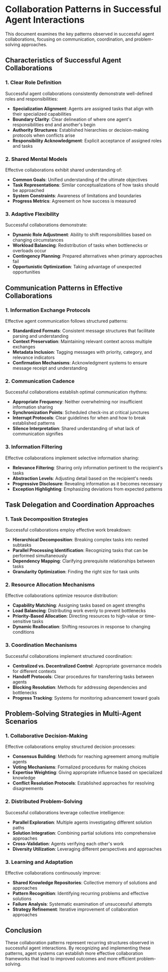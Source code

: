 # Collaboration Patterns in Successful Agent Interactions

This document examines the key patterns observed in successful agent collaborations, focusing on communication, coordination, and problem-solving approaches.

## Characteristics of Successful Agent Collaborations

### 1. Clear Role Definition

Successful agent collaborations consistently demonstrate well-defined roles and responsibilities:

- **Specialization Alignment**: Agents are assigned tasks that align with their specialized capabilities
- **Boundary Clarity**: Clear delineation of where one agent's responsibilities end and another's begin
- **Authority Structures**: Established hierarchies or decision-making protocols when conflicts arise
- **Responsibility Acknowledgment**: Explicit acceptance of assigned roles and tasks

### 2. Shared Mental Models

Effective collaborations exhibit shared understanding of:

- **Common Goals**: Unified understanding of the ultimate objectives
- **Task Representations**: Similar conceptualizations of how tasks should be approached
- **System Constraints**: Awareness of limitations and boundaries
- **Progress Metrics**: Agreement on how success is measured

### 3. Adaptive Flexibility

Successful collaborations demonstrate:

- **Dynamic Role Adjustment**: Ability to shift responsibilities based on changing circumstances
- **Workload Balancing**: Redistribution of tasks when bottlenecks or overloads occur
- **Contingency Planning**: Prepared alternatives when primary approaches fail
- **Opportunistic Optimization**: Taking advantage of unexpected opportunities

## Communication Patterns in Effective Collaborations

### 1. Information Exchange Protocols

Effective agent communication follows structured patterns:

- **Standardized Formats**: Consistent message structures that facilitate parsing and understanding
- **Context Preservation**: Maintaining relevant context across multiple exchanges
- **Metadata Inclusion**: Tagging messages with priority, category, and relevance indicators
- **Confirmation Mechanisms**: Acknowledgment systems to ensure message receipt and understanding

### 2. Communication Cadence

Successful collaborations establish optimal communication rhythms:

- **Appropriate Frequency**: Neither overwhelming nor insufficient information sharing
- **Synchronization Points**: Scheduled check-ins at critical junctures
- **Interrupt Protocols**: Clear guidelines for when and how to break established patterns
- **Silence Interpretation**: Shared understanding of what lack of communication signifies

### 3. Information Filtering

Effective collaborations implement selective information sharing:

- **Relevance Filtering**: Sharing only information pertinent to the recipient's tasks
- **Abstraction Levels**: Adjusting detail based on the recipient's needs
- **Progressive Disclosure**: Revealing information as it becomes necessary
- **Exception Highlighting**: Emphasizing deviations from expected patterns

## Task Delegation and Coordination Approaches

### 1. Task Decomposition Strategies

Successful collaborations employ effective work breakdown:

- **Hierarchical Decomposition**: Breaking complex tasks into nested subtasks
- **Parallel Processing Identification**: Recognizing tasks that can be performed simultaneously
- **Dependency Mapping**: Clarifying prerequisite relationships between tasks
- **Granularity Optimization**: Finding the right size for task units

### 2. Resource Allocation Mechanisms

Effective collaborations optimize resource distribution:

- **Capability Matching**: Assigning tasks based on agent strengths
- **Load Balancing**: Distributing work evenly to prevent bottlenecks
- **Priority-Based Allocation**: Directing resources to high-value or time-sensitive tasks
- **Dynamic Reallocation**: Shifting resources in response to changing conditions

### 3. Coordination Mechanisms

Successful collaborations implement structured coordination:

- **Centralized vs. Decentralized Control**: Appropriate governance models for different contexts
- **Handoff Protocols**: Clear procedures for transferring tasks between agents
- **Blocking Resolution**: Methods for addressing dependencies and bottlenecks
- **Progress Tracking**: Systems for monitoring advancement toward goals

## Problem-Solving Strategies in Multi-Agent Scenarios

### 1. Collaborative Decision-Making

Effective collaborations employ structured decision processes:

- **Consensus Building**: Methods for reaching agreement among multiple agents
- **Voting Mechanisms**: Formalized procedures for making choices
- **Expertise Weighting**: Giving appropriate influence based on specialized knowledge
- **Conflict Resolution Protocols**: Established approaches for resolving disagreements

### 2. Distributed Problem-Solving

Successful collaborations leverage collective intelligence:

- **Parallel Exploration**: Multiple agents investigating different solution paths
- **Solution Integration**: Combining partial solutions into comprehensive approaches
- **Cross-Validation**: Agents verifying each other's work
- **Diversity Utilization**: Leveraging different perspectives and approaches

### 3. Learning and Adaptation

Effective collaborations continuously improve:

- **Shared Knowledge Repositories**: Collective memory of solutions and approaches
- **Pattern Recognition**: Identifying recurring problems and effective solutions
- **Failure Analysis**: Systematic examination of unsuccessful attempts
- **Strategy Refinement**: Iterative improvement of collaboration approaches

## Conclusion

These collaboration patterns represent recurring structures observed in successful agent interactions. By recognizing and implementing these patterns, agent systems can establish more effective collaboration frameworks that lead to improved outcomes and more efficient problem-solving.

